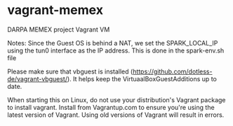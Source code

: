 # vagrant-memex
DARPA MEMEX project Vagrant VM

Notes:
Since the Guest OS is behind a NAT, we set the SPARK_LOCAL_IP using the tun0 interface as the IP address.  This is done in the spark-env.sh file

Please make sure that vbguest is installed (https://github.com/dotless-de/vagrant-vbguest/).  It helps keep the VirtuaalBoxGuestAdditions up to date.

When starting this on Linux, do not use your distribution's Vagrant package to install vagrant. Install from Vagrantup.com to ensure you're using the latest version of Vagrant. Using old versions of Vagrant will result in errors.
